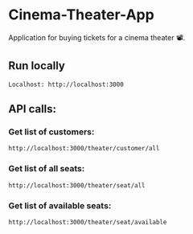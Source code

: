 # Cinema-Theater-App

Application for buying tickets for a cinema theater 📽.

## Run locally

```
Localhost: http://localhost:3000
```

## API calls:

### Get list of customers:

```
http://localhost:3000/theater/customer/all
```

### Get list of all seats:

```
http://localhost:3000/theater/seat/all
```

### Get list of available seats:

```
http://localhost:3000/theater/seat/available
```
